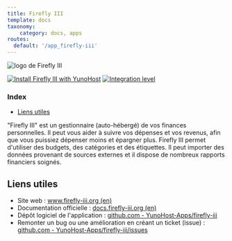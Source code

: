 ```yaml
---
title: Firefly III
template: docs
taxonomy:
    category: docs, apps
routes:
  default: '/app_firefly-iii'
---
```


![logo de Firefly III](image://firefly_iii_logo.png?width=80)

[![Install Firefly III with YunoHost](https://install-app.yunohost.org/install-with-yunohost.png)](https://install-app.yunohost.org/?app=firefly-iii) [![Integration level](https://dash.yunohost.org/integration/firefly-iii.svg)](https://dash.yunohost.org/appci/app/firefly-iii)

### Index

- [Liens utiles](#liens-utiles)

"Firefly III" est un gestionnaire (auto-hébergé) de vos finances personnelles. Il peut vous aider à suivre vos dépenses et vos revenus, afin que vous puissiez dépenser moins et épargner plus. Firefly III permet d'utiliser des budgets, des catégories et des étiquettes. Il peut importer des données provenant de sources externes et il dispose de nombreux rapports financiers soignés.

## Liens utiles

 + Site web : [www.firefly-iii.org (en)](https://www.firefly-iii.org/)
 + Documentation officielle : [docs.firefly-iii.org (en)](https://docs.firefly-iii.org/about-firefly-iii/introduction)
 + Dépôt logiciel de l'application : [github.com - YunoHost-Apps/firefly-iii](https://github.com/YunoHost-Apps/firefly-iii_ynh)
 + Remonter un bug ou une amélioration en créant un ticket (issue) : [github.com - YunoHost-Apps/firefly-iii/issues](https://github.com/YunoHost-Apps/firefly-iii_ynh/issues)
